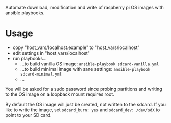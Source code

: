 
Automate download, modification and write of raspberry pi OS images with ansible playbooks.

# Usage

* copy "host_vars/localhost.example" to "host_vars/localhost"
* edit settings in "host_vars/localhost"
* run playbooks...
  * ...to build vanilla OS image: ```ansible-playbook sdcard-vanilla.yml```
  * ...to build minimal image with sane settings: ```ansible-playbook sdcard-minimal.yml```
  * ...

You will be asked for a sudo password since probing partitions and writing to
the OS image on a loopback mount requires root.

By default the OS image will just be created, not written to the sdcard. If
you like to write the image, set ```sdcard_burn: yes``` and
```sdcard_dev: /dev/sdX``` to point to your SD card.
